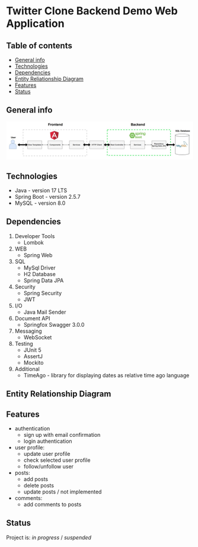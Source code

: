 # Twitter Clone Backend Demo Web Application

## Table of contents
* [General info](#general-info)
* [Technologies](#technologies)
* [Dependencies](#dependencies)
* [Entity Reliationship Diagram](#entity-relationship-diagram)
* [Features](#features)
* [Status](#status)


## General info
<img src = "readme_images/twitter-clone-architecture.jpg" >


## Technologies
* Java - version  17 LTS
* Spring Boot - version 2.5.7
* MySQL - version 8.0


## Dependencies
1. Developer Tools
    - Lombok
2. WEB
    - Spring Web
3. SQL
    - MySql Driver
    - H2 Database
    - Spring Data JPA
4. Security
    - Spring Security
    - JWT
5. I/O
    - Java Mail Sender
6. Document API
    - Springfox Swagger 3.0.0
7. Messaging
    - WebSocket
8. Testing
    - JUnit 5
    - AssertJ
    - Mockito
9. Additional
    - TimeAgo - library for displaying dates as relative time ago language


## Entity Relationship Diagram



## Features
- authentication
  - sign up with email confirmation
  - login authentication
- user profile:
  - update user profile
  - check selected user profile
  - follow/unfollow user
- posts:
  - add posts
  - delete posts
  - update posts / not implemented
- comments:
  - add comments to posts


## Status
Project is: _in progress_ / _suspended_
